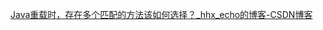 [Java重载时，存在多个匹配的方法该如何选择？_hhx_echo的博客-CSDN博客](https://blog.csdn.net/hhx_echo/article/details/75576902)

